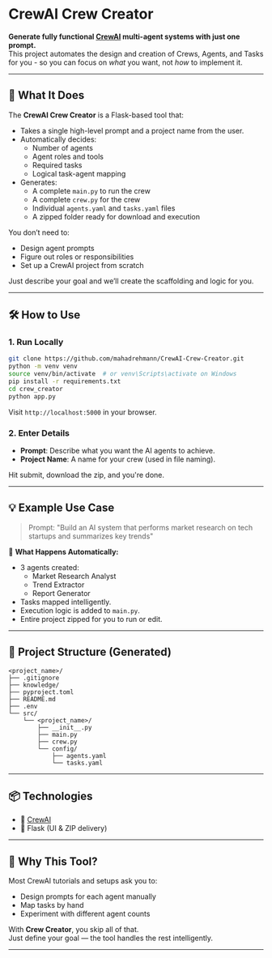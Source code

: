 # CrewAI Crew Creator

**Generate fully functional [CrewAI](https://docs.crewai.com/) multi-agent systems with just one prompt.**  
This project automates the design and creation of Crews, Agents, and Tasks for you - so you can focus on *what* you want, not *how* to implement it.

---

## 🚀 What It Does

The **CrewAI Crew Creator** is a Flask-based tool that:

- Takes a single high-level prompt and a project name from the user.
- Automatically decides:
  - Number of agents
  - Agent roles and tools
  - Required tasks
  - Logical task-agent mapping
- Generates:
  - A complete `main.py` to run the crew
  - A complete `crew.py` for the crew
  - Individual `agents.yaml` and `tasks.yaml` files
  - A zipped folder ready for download and execution

You don’t need to:
- Design agent prompts
- Figure out roles or responsibilities
- Set up a CrewAI project from scratch

Just describe your goal and we’ll create the scaffolding and logic for you.

---

## 🛠 How to Use

### 1. Run Locally

```bash
git clone https://github.com/mahadrehmann/CrewAI-Crew-Creator.git
python -m venv venv
source venv/bin/activate  # or venv\Scripts\activate on Windows
pip install -r requirements.txt
cd crew_creator
python app.py
```

Visit `http://localhost:5000` in your browser.

### 2. Enter Details

- **Prompt**: Describe what you want the AI agents to achieve.
- **Project Name**: A name for your crew (used in file naming).

Hit submit, download the zip, and you're done.

---

## 💡 Example Use Case

> Prompt: "Build an AI system that performs market research on tech startups and summarizes key trends"

🧠 **What Happens Automatically:**

- 3 agents created:
  - Market Research Analyst
  - Trend Extractor
  - Report Generator
- Tasks mapped intelligently.
- Execution logic is added to `main.py`.
- Entire project zipped for you to run or edit.

---

## 📁 Project Structure (Generated)

```
<project_name>/
├── .gitignore
├── knowledge/
├── pyproject.toml
├── README.md
├── .env
└── src/
    └── <project_name>/
        ├── __init__.py
        ├── main.py
        ├── crew.py
        └── config/
            ├── agents.yaml
            └── tasks.yaml

```

---

## 📦 Technologies

- 🧠 [CrewAI](https://github.com/joaomdmoura/crewai)
- 🧰 Flask (UI & ZIP delivery)

---

## 🤖 Why This Tool?

Most CrewAI tutorials and setups ask you to:
- Design prompts for each agent manually
- Map tasks by hand
- Experiment with different agent counts

With **Crew Creator**, you skip all of that.  
Just define your goal — the tool handles the rest intelligently.

---
